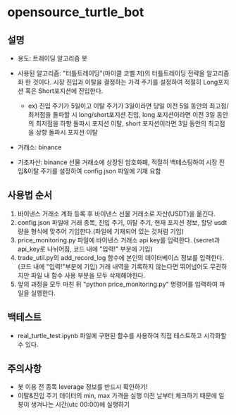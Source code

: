 # opensource_turtle_bot

## 설명
- 용도: 트레이딩 알고리즘 봇

- 사용된 알고리즘: "터틀트레이딩"(마이클 코벨 저)의 터틀트레이딩 전략을 알고리즘화 한 것이다. 시장 진입과 이탈을 결정하는 가격 주기를 설정하여 적절히 Long포지션 혹은 Short포지션에 진입한다.
  - ex) 진입 주기가 5일이고 이탈 주기가 3일이라면 당일 이전 5일 동안의 최고점/최저점을 돌파할 시 long/short포지션 진입, long 포지션이라면 이전 3일 동안의 최저점을 하향 돌파시 포지션 이탈, short 포지션이라면 3일 동안의 최고점을 상향 돌파시 포지션 이탈

- 거래소: binance

- 기초자산: binance 선물 거래소에 상장된 암호화폐, 적절히 백테스팅하여 시장 진입&이탈 주기를 설정하여 config.json 파일에 기재 요함

## 사용법 순서
1. 바이낸스 거래소 계좌 등록 후 바이낸스 선물 거래소로 자산(USDT)을 옮긴다.
2. config.json 파일에 거래 종목, 진입 주기, 이탈 주기, 현재 포지션 정보, 할당 usdt량을 형식에 맞추어 기입한다.(파일에 기재되어 있는 것처럼 기입)
3. price_monitoring.py 파일에 바이낸스 거래소 api key를 입력한다. (secret과 api_key로 나뉘어짐, 코드 내에 "입력!" 부분에 기입)
4. trade_util.py의 add_record_log 함수에 본인의 데이터베이스 정보를 입력한다.(코드 내에 "입력!"부분에 기입) 거래 내역을 기록하지 않는다면 뛰어넘어도 무관하지만 파일 내 함수 사용 부분을 모두 삭제해야한다.
5. 앞의 과정을 모두 마친 뒤 "python price_monitoring.py" 명령어를 입력하여 파일을 실행한다.

## 백테스트
- real_turtle_test.ipynb 파일에 구현된 함수를 사용하여 직접 테스트하고 시각화할 수 있다.

## 주의사항
- 봇 이용 전 종목 leverage 정보를 반드시 확인하기! 
- 이탈&진입 주기 데이터의 min, max 가격을 실행 이전 날부터 체크하기 때문에 일봉이 생겨나는 시간(utc 00:00)에 실행하기 
